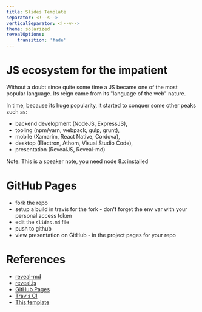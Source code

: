 ```yaml
---
title: Slides Template
separator: <!--s-->
verticalSeparator: <!--v-->
theme: solarized
revealOptions:
    transition: 'fade'
---
```

JS ecosystem for the impatient
===

Without a doubt since quite some time a JS became one of the most popular language. Its reign came from its "language of the web" nature.

In time, because its huge popularity, it started to conquer some other peaks such as:
- backend development (NodeJS, ExpressJS),
- tooling (npm/yarn, webpack, gulp, grunt),
- mobile (Xamarim, React Native, Cordova),
- desktop (Electron, Athom, Visual Studio Code),
- presentation (RevealJS, Reveal-md)

Note: This is a speaker note, you need node 8.x installed

<!--s-->

# GitHub Pages

* fork the repo
* setup a build in travis for the fork - don't forget the env var with your personal access token
* edit the `slides.md` file
* push to github
* view presentation on GitHub - in the project pages for your repo

<!--v-->

# References

* [reveal-md](https://github.com/webpro/reveal-md)
* [reveal.js](http://lab.hakim.se/reveal-js)
* [GitHub Pages](https://pages.github.com)
* [Travis CI](https://travis-ci.org)
* [This template](https://github.com/martinmurphy/slidestemplate)